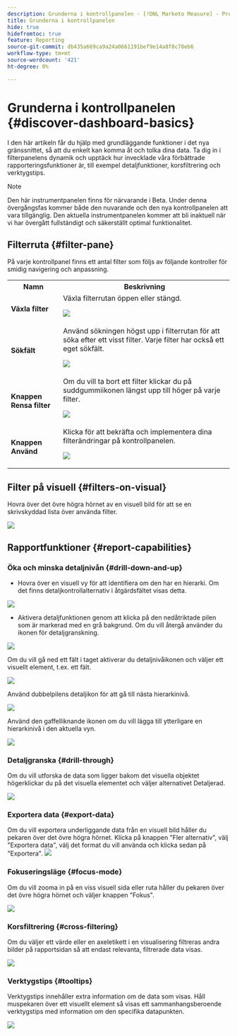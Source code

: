 ```yaml
---
description: Grunderna i kontrollpanelen - [!DNL Marketo Measure] - Produkt
title: Grunderna i kontrollpanelen
hide: true
hidefromtoc: true
feature: Reporting
source-git-commit: db435a669ca9a24a0661191bef9e14a8f8c78eb6
workflow-type: tm+mt
source-wordcount: '421'
ht-degree: 0%

---
```


# Grunderna i kontrollpanelen {#discover-dashboard-basics}

I den här artikeln får du hjälp med grundläggande funktioner i det nya gränssnittet, så att du enkelt kan komma åt och tolka dina data. Ta dig in i filterpanelens dynamik och upptäck hur invecklade våra förbättrade rapporteringsfunktioner är, till exempel detaljfunktioner, korsfiltrering och verktygstips.

>[!NOTE]
>
>Den här instrumentpanelen finns för närvarande i Beta. Under denna övergångsfas kommer både den nuvarande och den nya kontrollpanelen att vara tillgänglig. Den aktuella instrumentpanelen kommer att bli inaktuell när vi har övergått fullständigt och säkerställt optimal funktionalitet.

## Filterruta {#filter-pane}

På varje kontrollpanel finns ett antal filter som följs av följande kontroller för smidig navigering och anpassning.

<table style="table-layout:auto"> 
 <tbody> 
  <tr> 
   <th>Namn</th> 
   <th>Beskrivning</th>
  </tr> 
  <tr> 
   <td><b>Växla filter</b></td>
   <td>Växla filterrutan öppen eller stängd.
   <p><img src="assets/discover-dashboard-basics-1.png"></td>
  </tr>
  <tr> 
   <td><b>Sökfält</b></td>
   <td>Använd sökningen högst upp i filterrutan för att söka efter ett visst filter. Varje filter har också ett eget sökfält.
   <p><img src="assets/discover-dashboard-basics-2.png"></td>
  </tr>
   <tr> 
   <td><b>Knappen Rensa filter</b></td>
   <td>Om du vill ta bort ett filter klickar du på suddgummiikonen längst upp till höger på varje filter.
   <p><img src="assets/discover-dashboard-basics-3.png"></td>
  </tr>
  <tr> 
   <td><b>Knappen Använd</b></td>
   <td>Klicka för att bekräfta och implementera dina filterändringar på kontrollpanelen.
   <p><img src="assets/discover-dashboard-basics-3a.png"></td>
  </tr>
 </tbody> 
</table>

## Filter på visuell {#filters-on-visual}

Hovra över det övre högra hörnet av en visuell bild för att se en skrivskyddad lista över använda filter.

![](assets/discover-dashboard-basics-3b.png)

## Rapportfunktioner {#report-capabilities}

### Öka och minska detaljnivån {#drill-down-and-up}

* Hovra över en visuell vy för att identifiera om den har en hierarki. Om det finns detaljkontrollalternativ i åtgärdsfältet visas detta.

![](assets/discover-dashboard-basics-4.png)

* Aktivera detaljfunktionen genom att klicka på den nedåtriktade pilen som är markerad med en grå bakgrund. Om du vill återgå använder du ikonen för detaljgranskning.

![](assets/discover-dashboard-basics-5.png)

Om du vill gå ned ett fält i taget aktiverar du detaljnivåikonen och väljer ett visuellt element, t.ex. ett fält.

![](assets/discover-dashboard-basics-6.gif)

Använd dubbelpilens detaljikon för att gå till nästa hierarkinivå.

![](assets/discover-dashboard-basics-7.gif)

Använd den gaffelliknande ikonen om du vill lägga till ytterligare en hierarkinivå i den aktuella vyn.

![](assets/discover-dashboard-basics-8.gif)

### Detaljgranska {#drill-through}

Om du vill utforska de data som ligger bakom det visuella objektet högerklickar du på det visuella elementet och väljer alternativet Detaljerad.

![](assets/discover-dashboard-basics-9.gif)

### Exportera data {#export-data}

Om du vill exportera underliggande data från en visuell bild håller du pekaren över det övre högra hörnet. Klicka på knappen &quot;Fler alternativ&quot;, välj &quot;Exportera data&quot;, välj det format du vill använda och klicka sedan på &quot;Exportera&quot;.
![](assets/discover-dashboard-basics-10.gif)

### Fokuseringsläge {#focus-mode}

Om du vill zooma in på en viss visuell sida eller ruta håller du pekaren över det övre högra hörnet och väljer knappen &quot;Fokus&quot;.

![](assets/discover-dashboard-basics-11.gif)

### Korsfiltrering {#cross-filtering}

Om du väljer ett värde eller en axeletikett i en visualisering filtreras andra bilder på rapportsidan så att endast relevanta, filtrerade data visas.

![](assets/discover-dashboard-basics-12.gif)

### Verktygstips {#tooltips}

Verktygstips innehåller extra information om de data som visas. Håll muspekaren över ett visuellt element så visas ett sammanhangsberoende verktygstips med information om den specifika datapunkten.

![](assets/discover-dashboard-basics-13.gif)
